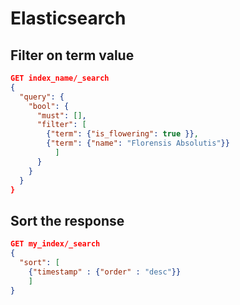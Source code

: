 # Elasticsearch

## Filter on term value

```json
GET index_name/_search
{
  "query": {
    "bool": {
      "must": [],
      "filter": [
        {"term": {"is_flowering": true }},
        {"term": {"name": "Florensis Absolutis"}}
          ]
      }
    }
  }
}
```


## Sort the response

```json
GET my_index/_search
{
  "sort": [
    {"timestamp" : {"order" : "desc"}}
    ]
}
```

